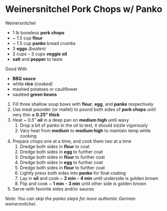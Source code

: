 # Weinersnitchel Pork Chops w/ Panko

Weinersnitchel

- 1 lb boneless **pork chops**
- ~ 1.5 cup **flour**
- ~ 1.5 cup **panko** bread crumbs
- 3 **eggs** *(beaten)*
- 2 cups – 3 cups **veggie oil**
- **salt** and **pepper** to taste

Good With

- **BBQ sauce**
- white **rice** *(cooked)*
- mashed potatoes or cauliflower
- sautéed **green beans**

1. Fill three shallow soup bows with **flour**, **egg**, and **panko** respectively
1. Use meat pounder (or mallet) to pound both sides of **pork chops** until very thin **≤ 0.25" thick**
1. Heat ~ 0.5" **oil** in a deep pan on **medium high** until wavy
   1. Drop a bit of panko in the oil to test, it should sizzle vigorously
   1. Vary heat from **medium** to **medium high** to maintain temp while cooking
1. Prepare chops one at a time, and cook them two at a time
   1. Dredge both sides in **flour** to coat
   1. Dredge both sides in **egg** to further coat
   1. Dredge both sides in **flour** to further coat
   1. Dredge both sides in **egg** to further coat
   1. Dredge both sides in **flour** to further coat
   1. Lightly press both sides into **panko** for final coating
   1. Lay in **oil** and cook ~ **2 min** – **4 min** until underside is golden brown
   1. Flip and cook ~ **1 min** – **3 min** until other side is golden brown
 1. Serve with favorite sides and/or sauces

*Note: You can skip the panko steps for more authentic German weinersnitchel.*
